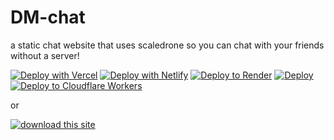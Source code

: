 # DM-chat
a static chat website that uses scaledrone so you can chat with your friends without a server!

[![Deploy with Vercel](https://vercel.com/button)](https://vercel.com/new/clone?repository-url=https%3A%2F%2Fgithub.com%2Fdragon731012%2FDM-chat%2Ftree%2Fmain)
[![Deploy with Netlify](https://www.netlify.com/img/deploy/button.svg)](https://app.netlify.com/start/deploy?repository=https://github.com/dragon731012/DM-chat)
[![Deploy to Render](https://render.com/images/deploy-to-render-button.svg)](https://render.com/deploy?repo=https://github.com/dragon731012/DM-chat)
[![Deploy](https://www.herokucdn.com/deploy/button.svg)](https://heroku.com/deploy?template=https://github.com/dragon731012/DM-chat)
[![Deploy to Cloudflare Workers](https://deploy.workers.cloudflare.com/button)](https://deploy.workers.cloudflare.com/?url=https://github.com/dragon731012/DM-chat)

or

[![download this site](https://github.com/dragon731012/DM-chat/blob/main/download-this-site.png?raw=true)](https://deploy.workers.cloudflare.com/?url=https://github.com/dragon731012/DM-chat)
